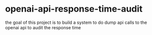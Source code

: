 # openai-api-response-time-audit
the goal of this project is to build a  system to do dump api calls to the openai api to audit the response time
